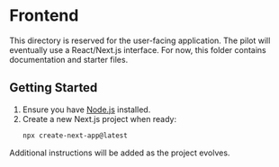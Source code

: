 # Frontend

This directory is reserved for the user-facing application. The pilot will eventually use a React/Next.js interface. For now, this folder contains documentation and starter files.

## Getting Started

1. Ensure you have [Node.js](https://nodejs.org/) installed.
2. Create a new Next.js project when ready:
   ```bash
   npx create-next-app@latest
   ```

Additional instructions will be added as the project evolves.
